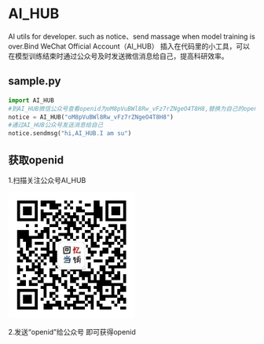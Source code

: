 # AI_HUB
AI utils for developer. such as notice、send massage when model training is over.Bind WeChat Official Account（AI_HUB）
插入在代码里的小工具，可以在模型训练结束时通过公众号及时发送微信消息给自己，提高科研效率。

## sample.py
```Python
import AI_HUB
#到AI_HUB微信公众号查看openid为oM8pVuBWl8Rw_vFz7rZNgeO4T8H8,替换为自己的openid
notice = AI_HUB("oM8pVuBWl8Rw_vFz7rZNgeO4T8H8")
#通过AI_HUB公众号发送消息给自己
notice.sendmsg("hi,AI_HUB.I am su")
```

## 获取openid
1.扫描关注公众号AI_HUB

![avatar](docs/qrcode.jpg)

2.发送“openid”给公众号 即可获得openid

